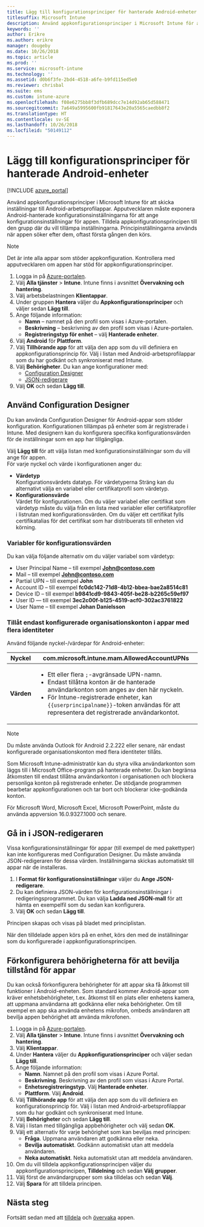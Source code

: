 ```yaml
---
title: Lägg till konfigurationsprinciper för hanterade Android-enheter
titlesuffix: Microsoft Intune
description: Använd appkonfigurationsprinciper i Microsoft Intune för att skicka inställningar när användarna kör en Android-arbetsprofilapp.
keywords: ''
author: Erikre
ms.author: erikre
manager: dougeby
ms.date: 10/26/2018
ms.topic: article
ms.prod: ''
ms.service: microsoft-intune
ms.technology: ''
ms.assetid: d0b6f3fe-2bd4-4518-a6fe-b9fd115ed5e0
ms.reviewer: chrisbal
ms.suite: ems
ms.custom: intune-azure
ms.openlocfilehash: f08e6275bb8f3dfb689dcc7e14d92ab65d588471
ms.sourcegitcommit: 7a649a5995600fb91817643e20a5565caedbb8f2
ms.translationtype: HT
ms.contentlocale: sv-SE
ms.lasthandoff: 10/26/2018
ms.locfileid: "50149112"
---
```

# <a name="add-app-configuration-policies-for-managed-android-devices"></a>Lägg till konfigurationsprinciper för hanterade Android-enheter

[!INCLUDE [azure_portal](./includes/azure_portal.md)]

Använd appkonfigurationsprinciper i Microsoft Intune för att skicka inställningar till Android-arbetsprofilappar. Apputvecklaren måste exponera Android-hanterade konfigurationsinställningarna för att ange konfigurationsinställningar för appen. Tilldela appkonfigurationsprincipen till den grupp där du vill tillämpa inställningarna.  Principinställningarna används när appen söker efter dem, oftast första gången den körs.

> [!Note]  
> Det är inte alla appar som stöder appkonfiguration. Kontrollera med apputvecklaren om appen har stöd för appkonfigurationsprinciper.

1. Logga in på [Azure-portalen](https://portal.azure.com).
2. Välj **Alla tjänster** > **Intune**. Intune finns i avsnittet **Övervakning och hantering**.
3. Välj arbetsbelastningen **Klientappar**.
4. Under gruppen **Hantera** väljer du **Appkonfigurationsprinciper** och väljer sedan **Lägg till**.
5. Ange följande information:
    - **Namn** – namnet på den profil som visas i Azure-portalen.
    - **Beskrivning** – beskrivning av den profil som visas i Azure-portalen.
    - **Registreringstyp för enhet** – välj **Hanterade enheter**.
6. Välj **Android** för **Plattform**.
7. Välj **Tillhörande app** för att välja den app som du vill definiera en appkonfigurationsprincip för. Välj i listan med Android-arbetsprofilappar som du har godkänt och synkroniserat med Intune.
8. Välj **Behörigheter**. Du kan ange konfigurationer med:
    - [Configuration Designer](#Use-the-configuration-designer)
    - [JSON-redigerare](#Enter-the-JSON-editor)
9. Välj **OK** och sedan **Lägg till**.

## <a name="use-the-configuration-designer"></a>Använd Configuration Designer

Du kan använda Configuration Designer för Android-appar som stöder konfiguration. Konfigurationen tillämpas på enheter som är registrerade i Intune. Med designern kan du konfigurera specifika konfigurationsvärden för de inställningar som en app har tillgängliga.

Välj **Lägg till** för att välja listan med konfigurationsinställningar som du vill ange för appen.  
För varje nyckel och värde i konfigurationen anger du:

  - **Värdetyp**  
    Konfigurationsvärdets datatyp. För värdetyperna Sträng kan du alternativt välja en variabel eller certifikatprofil som värdetyp.
  - **Konfigurationsvärde**  
    Värdet för konfigurationen. Om du väljer variabel eller certifikat som värdetyp måste du välja från en lista med variabler eller certifikatprofiler i listrutan med konfigurationsvärden.  Om du väljer ett certifikat fylls certifikatalias för det certifikat som har distribuerats till enheten vid körning.
    
### <a name="supported-variables-for-configuration-values"></a>Variabler för konfigurationsvärden

Du kan välja följande alternativ om du väljer variabel som värdetyp:
- User Principal Name – till exempel **John@contoso.com**
- Mail – till exempel **John@contoso.com**
- Partial UPN – till exempel **John**
- Account ID – till exempel **fc0dc142-71d8-4b12-bbea-bae2a8514c81**
- Device ID – till exempel **b9841cd9-9843-405f-be28-b2265c59ef97**
- User ID — till exempel **3ec2c00f-b125-4519-acf0-302ac3761822**
- User Name – till exempel **Johan Danielsson**

### <a name="allow-only-configured-organization-accounts-in-multi-identity-apps"></a>Tillåt endast konfigurerade organisationskonton i appar med flera identiteter 

Använd följande nyckel-/värdepar för Android-enheter:

| **Nyckel** | com.microsoft.intune.mam.AllowedAccountUPNs |
|--------|-------------------------------------------------------------------------------------------------------------------------------------------------------------------------------------------------------------------------------|
| **Värden** | <ul><li>Ett eller flera <code>;</code>-avgränsade UPN-namn.</li><li>Endast tillåtna konton är de hanterade användarkonton som anges av den här nyckeln.</li><li> För Intune-registrerade enheter, kan <code>{{userprincipalname}}</code>-token användas för att representera det registrerade användarkontot.</li></ul> |

   > [!NOTE]
   > Du måste använda Outlook för Android 2.2.222 eller senare, när endast konfigurerade organisationskonton med flera identiteter tillåts.<p></p>
   > Som Microsoft Intune-administratör kan du styra vilka användarkonton som läggs till i Microsoft Office-program på hanterade enheter. Du kan begränsa åtkomsten till endast tillåtna användarkonton i organisationen och blockera personliga konton på registrerade enheter. De stödjande programmen bearbetar appkonfigurationen och tar bort och blockerar icke-godkända konton.<p></p>
   > För Microsoft Word, Microsoft Excel, Microsoft PowerPoint, måste du använda appversion 16.0.9327.1000 och senare. 

## <a name="enter-the-json-editor"></a>Gå in i JSON-redigeraren

Vissa konfigurationsinställningar för appar (till exempel de med pakettyper) kan inte konfigureras med Configuration Designer. Du måste använda JSON-redigeraren för dessa värden. Inställningarna skickas automatiskt till appar när de installeras.

1. I **Format för konfigurationsinställningar** väljer du **Ange JSON-redigerare**.
2. Du kan definiera JSON-värden för konfigurationsinställningar i redigeringsprogrammet. Du kan välja **Ladda ned JSON-mall** för att hämta en exempelfil som du sedan kan konfigurera.
3. Välj **OK** och sedan **Lägg till**.

Principen skapas och visas på bladet med principlistan.

När den tilldelade appen körs på en enhet, körs den med de inställningar som du konfigurerade i appkonfigurationsprincipen.

## <a name="preconfigure-the-permissions-grant-state-for-apps"></a>Förkonfigurera behörigheterna för att bevilja tillstånd för appar

Du kan också förkonfigurera behörigheter för att appar ska få åtkomst till funktioner i Android-enheten. Som standard kommer Android-appar som kräver enhetsbehörigheter, t.ex. åtkomst till en plats eller enhetens kamera, att uppmana användarna att godkänna eller neka behörigheter. Om till exempel en app ska använda enhetens mikrofon, ombeds användaren att bevilja appen behörighet att använda mikrofonen.

1. Logga in på [Azure-portalen](https://portal.azure.com).
2. Välj **Alla tjänster** > **Intune**. Intune finns i avsnittet **Övervakning och hantering**.
3. Välj **Klientappar**.
3. Under **Hantera** väljer du **Appkonfigurationsprinciper** och väljer sedan **Lägg till**.
4. Ange följande information:
    - **Namn**. Namnet på den profil som visas i Azure Portal.
    - **Beskrivning**. Beskrivning av den profil som visas i Azure Portal.
    - **Enhetsregistreringstyp**. Välj **Hanterade enheter**.
    - **Plattform**. Välj **Android**.
5. Välj **Tillhörande app** för att välja den app som du vill definiera en konfigurationsprincip för. Välj i listan med Android-arbetsprofilappar som du har godkänt och synkroniserat med Intune.
6. Välj **Behörigheter** och sedan **Lägg till**.
7. Välj i listan med tillgängliga appbehörigheter och välj sedan **OK**.
8. Välj ett alternativ för varje behörighet som kan beviljas med principen:
    - **Fråga**. Uppmana användaren att godkänna eller neka.
    - **Bevilja automatiskt**. Godkänn automatiskt utan att meddela användaren.
    - **Neka automatiskt**. Neka automatiskt utan att meddela användaren.
9. Om du vill tilldela appkonfigurationsprincipen väljer du appkonfigurationsprincipen, **Tilldelning** och sedan **Välj grupper**.
10. Välj först de användargrupper som ska tilldelas och sedan **Välj**.
11. Välj **Spara** för att tilldela principen.

## <a name="next-steps"></a>Nästa steg

Fortsätt sedan med att [tilldela](apps-deploy.md) och [övervaka](apps-monitor.md) appen.

